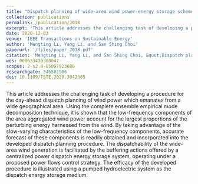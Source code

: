 ```yaml
---
title: "Dispatch planning of wide-area wind power-energy storage scheme based on ensemble empirical mode decomposition technique"
collection: publications
permalink: /publication/J018
excerpt: 'This article addresses the challenging task of developing a procedure for the day-ahead dispatch planning of wind power which emanates from a wide geographical area. Using the complete ensemble empirical mode decomposition technique, it is shown that the low-frequency components of the area aggregated wind power account for the largest proportions of the perturbing energy harnessed from the wind. By taking advantage of the slow-varying characteristics of the low-frequency components, accurate forecast of these components is readily obtained and incorporated into the developed dispatch planning procedure. The dispatchability of the wide-area wind generation is facilitated by the buffering actions offered by a centralized power dispatch energy storage system, operating under a proposed power flows control strategy. The efficacy of the developed procedure is illustrated using a pumped hydroelectric system as the dispatch energy storage medium.'
date: 2020-12-03
venue: 'IEEE Transactions on Sustainable Energy'
author: 'Mengting Li, Yang Li, and San Shing Choi'
paperurl: '/files/paper_J018.pdf'
citation: 'Mengting Li, Yang Li, and San Shing Choi, &quot;Dispatch planning of wide-area wind power-energy storage scheme based on ensemble empirical mode decomposition technique,&quot; <i>IEEE Transactions on Sustainable Energy</i>, vol. 12, no. 2, pp. 1275-1288, Apr. 2021, doi: 10.1109/TSTE.2020.3042385.'
wos: 000633439300047
scopus: 2-s2.0-85097923680
researchgate: 346581906
doi: 10.1109/TSTE.2020.3042385
---
```


This article addresses the challenging task of developing a procedure for the day-ahead dispatch planning of wind power which emanates from a wide geographical area. Using the complete ensemble empirical mode decomposition technique, it is shown that the low-frequency components of the area aggregated wind power account for the largest proportions of the perturbing energy harnessed from the wind. By taking advantage of the slow-varying characteristics of the low-frequency components, accurate forecast of these components is readily obtained and incorporated into the developed dispatch planning procedure. The dispatchability of the wide-area wind generation is facilitated by the buffering actions offered by a centralized power dispatch energy storage system, operating under a proposed power flows control strategy. The efficacy of the developed procedure is illustrated using a pumped hydroelectric system as the dispatch energy storage medium.
